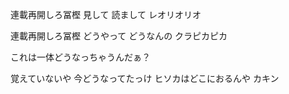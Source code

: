 連載再開しろ冨樫
見して 読まして
レオリオリオ

連載再開しろ冨樫
どうやって どうなんの
クラピカピカ

これは一体どうなっちゃうんだぁ？



覚えていないや
今どうなってたっけ
ヒソカはどこにおるんや
カキン
